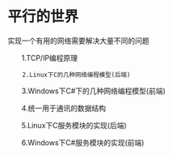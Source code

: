 # 平行的世界
实现一个有用的网络需要解决大量不同的问题


        1.TCP/IP编程原理
        
        2.Linux下C的几种网络编程模型(后端)
        
        3.Windows下C#下的几种网络编程模型(前端)
        
        4.统一用于通讯的数据结构
        
        5.Linux下C服务模块的实现(后端)
        
        6.Windows下C#服务模块的实现(前端)
        
